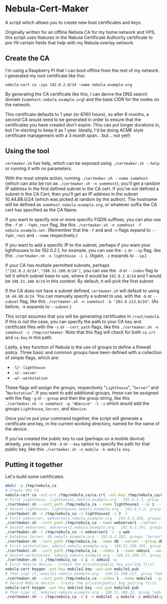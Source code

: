 # Nebula-Cert-Maker

A script which allows you to create new host certificates and keys

Originally written for an offline Nebula CA for my home network and VPS, this script uses features
in the Nebula Certificate Authority certificate to pre-fill certain fields that help with my Nebula
overlay network.

## Create the CA

I'm using a Raspberry Pi that I can boot offline from the rest of my network. I generated my root
certificate like this:

`nebula-cert ca -ips 192.0.2.0/24 -name nebula.example.org`

By generating the CA certificate like this, I can derive the DNS search domain
(`somehost.nebula.example.org`) and the base CIDR for the nodes on the network.

This certificate defaults to 1 year (or 8760 hours), so after 6 months, a second CA would need to
be generated in order to ensure that the certificates you have created don't expire. (You can put
longer durations in, but I'm electing to keep it as 1 year. Ideally, I'd be doing ACME style
certificate management with a 3 month span... but... not yet!)

## Using the tool

`certmaker.sh` has help, which can be exposed using `./certmaker.sh --help` or running it with no
parameters.

With the most simple action, running `./certmaker.sh --name somehost` (which can also be run as
`./certmaker.sh -n somehost`), you'll get a random IP address in the first defined subnet in the
CA cert. If you've not defined a subnet in the CA Cert, then you'll get an IP address in the subnet
10.44.88.0/24 (which was picked at random by the author). The hostname will be defined as
`somehost.nebula.example.org`, or whatever suffix the CA cert has specified as the CA Name.

If you want to specify one or more specific FQDN suffixes, you can also use the `-f` or
`--fqdn_root` flag, like this `./certmaker.sh -n somehost -f nebula.example.net`. (Remember that
the `-f` and and `-n` flags expand to `--fqdn_root` and `--name` respectively.)

If you want to add a specific IP to the subnet, perhaps if you want your lighthouses to be
192.0.2.1, for example, you can use the `-i` or `--ip` flag, like this
`./certmaker.sh -n lighthouse -i 1`. (Again, `-i` expands to `--ip`.)

If your CA has multiple permitted subnets, perhaps `["192.0.2.0/24","198.51.100.0/24"]`, you can
use the `-d` or `--index` flag to tell it which subnet base to use, where 0 would be `192.0.2.0/24`
and 1 would be `198.51.100.0/24` in this context. By default, it will pick the first subnet.

If the CA does not have a subnet defined, `certmaker.sh` will default to using `10.44.88.0/24`. You
can manually specify a subnet to use, with the `-b` or `--subnet` flag, like this
`./certmaker.sh -n somehost -b "203.0.113.0/24"`. (As before, `-b` expands to `--subnet`.)

This script assumes that you will be generating certificates in `/root/nebula`. If this is not the
case, you can specify the path to your CA key and certificate files with the `-c` or `--cert_path`
flags, like this `./certmaker.sh -n somehost -c /tmp/certmaker`. Note that this flag will check for
both `ca.crt` and `ca.key` in this path.

Lastly, a key function of Nebula is the use of groups to define a firewall policy. Three basic and
common groups have been defined with a collection of simple flags, which are:

* `-l`/`--lighthouse`
* `-s`/`--server`
* `-w`/`--workstation`

These flags will assign the groups, respectively "`Lighthouse`", "`Server`" and "`Workstation`". If
you want to add additional groups, these can be assigned with the flag `-g` or `--group` and then
the group string, like this `./certmaker.sh -n somehost -g "ADevice" -l -s` which would add the
groups `Lighthouse`, `Server`, and `ADevice`.

Once you've put your command together, the script will generate a certificate and key, in the
current working directory, named for the name of the device.

If you've created the public key to use (perhaps on a mobile device) already, you may use the `-k`
or `--key` option to specify the path for that public key, like this
`./certmaker.sh -n mobile -k mobile.key`.

## Putting it together

Let's build some certificates.

```bash
mkdir -p /tmp/nebula_ca
# Create the CA
nebula-cert ca -out-crt /tmp/nebula_ca/ca.crt -out-key /tmp/nebula_ca/ca.key -ips 192.0.2.0/24,198.51.100.0/24 -name nebula.example.org
# First lighthouse, lighthouse1.nebula.example.org - 192.0.2.1, group "Lighthouse"
./certmaker.sh --cert_path /tmp/nebula_ca --name lighthouse1 --ip 1 --lighthouse
# Second lighthouse, lighthouse2.nebula.example.org - 192.0.2.2, group "Lighthouse"
./certmaker.sh -c /tmp/nebula_ca -n lighthouse2 -i 2 -l
# First webserver, webserver1.nebula.example.org - 192.0.2.168, groups "Server" and "web"
./certmaker.sh --cert_path /tmp/nebula_ca --name webserver1 --server --group web
# Second webserver, webserver2.nebula.example.org - 192.0.2.191, groups "Server" and "web"
./certmaker.sh -c /tmp/nebula_ca -n webserver2 -s -g web
# Database Server, db.nebula.example.org - 192.0.2.182, groups "Server" and "db"
./certmaker.sh --cert_path /tmp/nebula_ca --name db --server --group db
# First workstation, admin1.nebula.example.org - 198.51.100.205, group "Workstation"
./certmaker.sh --cert_path /tmp/nebula_ca --index 1 --name admin1 --workstation
# Second workstation, admin2.nebula.example.org - 198.51.100.77, group "Workstation"
./certmaker.sh -c /tmp/nebula_ca -d 1 -n admin2 -w
# First Mobile device - Create the private/public key pairing first
nebula-cert keygen -out-key mobile1.key -out-pub mobile1.pub
# Then sign it, mobile1.nebula.example.org - 198.51.100.217, group "mobile"
./certmaker.sh --cert_path /tmp/nebula_ca --index 1 --name mobile1 --group mobile --public mobile1.pub
# Second Mobile device - Create the private/public key pairing first
nebula-cert keygen -out-key mobile2.key -out-pub mobile2.pub
# Then sign it, mobile2.nebula.example.org - 198.51.100.22, group "mobile"
./certmaker.sh -c /tmp/nebula_ca -d 1 -n mobile2 -g mobile -p mobile2.pub
```

